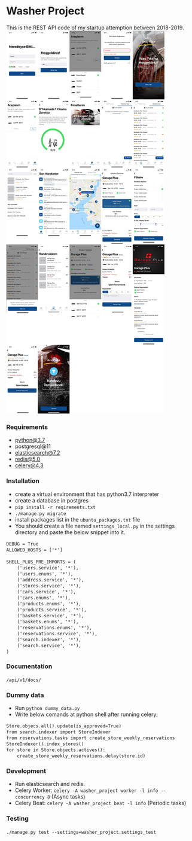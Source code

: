 # Washer Project
This is the REST API code of my startup attemption between 2018-2019.
![Product Design](all_images.jpg?raw=true "Product Design")
### Requirements
- python@3.7
- postgresql@11
- elasticsearch@7.2
- redis@5.0
- celery@4.3
### Installation
- create a virtual environment that has python3.7 interpreter
- create a database in postgres
- `pip install -r reqirements.txt`
- `./manage.py migrate`
- install packages list in the `ubuntu_packages.txt` file
- You should create a file named `settings_local.py` in the settings directory and paste the below snippet into it.
```
DEBUG = True
ALLOWED_HOSTS = ['*']

SHELL_PLUS_PRE_IMPORTS = (
    ('users.service', '*'),
    ('users.enums', '*'),
    ('address.service', '*'),
    ('stores.service', '*'),
    ('cars.service', '*'),
    ('cars.enums', '*'),
    ('products.enums', '*'),
    ('products.service', '*'),
    ('baskets.service', '*'),
    ('baskets.enums', '*'),
    ('reservations.enums', '*'),
    ('reservations.service', '*'),
    ('search.indexer', '*'),
    ('search.service', '*'),
)
``` 
### Documentation
`/api/v1/docs/`
### Dummy data
- Run `python dummy_data.py`
- Write below comands at python shell after running celery; 
```
Store.objecs.all().update(is_approved=True)
from search.indexer import StoreIndexer
from reservations.tasks import create_store_weekly_reservations
StoreIndexer().index_stores()
for store in Store.objects.actives():
    create_store_weekly_reservations.delay(store.id)
``` 

### Development
- Run elasticsearch and redis.
- Celery Worker: `celery -A washer_project worker -l info --concurrency 8` (Async tasks)
- Celery Beat: `celery -A washer_project beat -l info` (Periodic tasks)

### Testing
`./manage.py test --settings=washer_project.settings_test`
